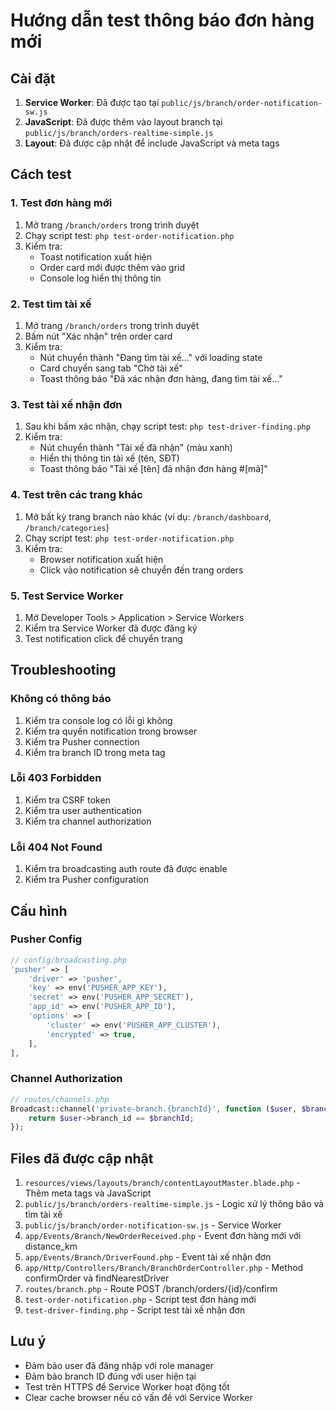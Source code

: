 # Hướng dẫn test thông báo đơn hàng mới

## Cài đặt

1. **Service Worker**: Đã được tạo tại `public/js/branch/order-notification-sw.js`
2. **JavaScript**: Đã được thêm vào layout branch tại `public/js/branch/orders-realtime-simple.js`
3. **Layout**: Đã được cập nhật để include JavaScript và meta tags

## Cách test

### 1. Test đơn hàng mới
1. Mở trang `/branch/orders` trong trình duyệt
2. Chạy script test: `php test-order-notification.php`
3. Kiểm tra:
   - Toast notification xuất hiện
   - Order card mới được thêm vào grid
   - Console log hiển thị thông tin

### 2. Test tìm tài xế
1. Mở trang `/branch/orders` trong trình duyệt
2. Bấm nút "Xác nhận" trên order card
3. Kiểm tra:
   - Nút chuyển thành "Đang tìm tài xế..." với loading state
   - Card chuyển sang tab "Chờ tài xế"
   - Toast thông báo "Đã xác nhận đơn hàng, đang tìm tài xế..."

### 3. Test tài xế nhận đơn
1. Sau khi bấm xác nhận, chạy script test: `php test-driver-finding.php`
2. Kiểm tra:
   - Nút chuyển thành "Tài xế đã nhận" (màu xanh)
   - Hiển thị thông tin tài xế (tên, SĐT)
   - Toast thông báo "Tài xế [tên] đã nhận đơn hàng #[mã]"

### 4. Test trên các trang khác
1. Mở bất kỳ trang branch nào khác (ví dụ: `/branch/dashboard`, `/branch/categories`)
2. Chạy script test: `php test-order-notification.php`
3. Kiểm tra:
   - Browser notification xuất hiện
   - Click vào notification sẽ chuyển đến trang orders

### 5. Test Service Worker
1. Mở Developer Tools > Application > Service Workers
2. Kiểm tra Service Worker đã được đăng ký
3. Test notification click để chuyển trang

## Troubleshooting

### Không có thông báo
1. Kiểm tra console log có lỗi gì không
2. Kiểm tra quyền notification trong browser
3. Kiểm tra Pusher connection
4. Kiểm tra branch ID trong meta tag

### Lỗi 403 Forbidden
1. Kiểm tra CSRF token
2. Kiểm tra user authentication
3. Kiểm tra channel authorization

### Lỗi 404 Not Found
1. Kiểm tra broadcasting auth route đã được enable
2. Kiểm tra Pusher configuration

## Cấu hình

### Pusher Config
```php
// config/broadcasting.php
'pusher' => [
    'driver' => 'pusher',
    'key' => env('PUSHER_APP_KEY'),
    'secret' => env('PUSHER_APP_SECRET'),
    'app_id' => env('PUSHER_APP_ID'),
    'options' => [
        'cluster' => env('PUSHER_APP_CLUSTER'),
        'encrypted' => true,
    ],
],
```

### Channel Authorization
```php
// routes/channels.php
Broadcast::channel('private-branch.{branchId}', function ($user, $branchId) {
    return $user->branch_id == $branchId;
});
```

## Files đã được cập nhật

1. `resources/views/layouts/branch/contentLayoutMaster.blade.php` - Thêm meta tags và JavaScript
2. `public/js/branch/orders-realtime-simple.js` - Logic xử lý thông báo và tìm tài xế
3. `public/js/branch/order-notification-sw.js` - Service Worker
4. `app/Events/Branch/NewOrderReceived.php` - Event đơn hàng mới với distance_km
5. `app/Events/Branch/DriverFound.php` - Event tài xế nhận đơn
6. `app/Http/Controllers/Branch/BranchOrderController.php` - Method confirmOrder và findNearestDriver
7. `routes/branch.php` - Route POST /branch/orders/{id}/confirm
8. `test-order-notification.php` - Script test đơn hàng mới
9. `test-driver-finding.php` - Script test tài xế nhận đơn

## Lưu ý

- Đảm bảo user đã đăng nhập với role manager
- Đảm bảo branch ID đúng với user hiện tại
- Test trên HTTPS để Service Worker hoạt động tốt
- Clear cache browser nếu có vấn đề với Service Worker 